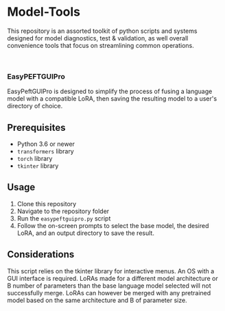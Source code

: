 # Model-Tools
This repository is an assorted toolkit of python scripts and systems designed for model diagnostics, test & validation, as well overall convenience tools that focus on streamlining common operations.

 <br> 

### EasyPEFTGUIPro

EasyPeftGUIPro is designed to simplify the process of fusing a language model with a compatible LoRA, then saving the resulting model to a user's directory of choice.

## Prerequisites

- Python 3.6 or newer
- `transformers` library
- `torch` library
- `tkinter` library

## Usage

1. Clone this repository
2. Navigate to the repository folder
3. Run the `easypeftguipro.py` script
4. Follow the on-screen prompts to select the base model, the desired LoRA, and an output directory to save the result.

## Considerations

This script relies on the tkinter library for interactive menus. An OS with a GUI interface is required.
LoRAs made for a different model architecture or B number of parameters than the base language model selected will not successfully merge.
LoRAs can however be merged with any pretrained model based on the same architecture and B of parameter size.

 <br> 

 
